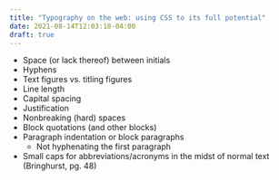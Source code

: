 ```yaml
---
title: "Typography on the web: using CSS to its full potential"
date: 2021-08-14T12:03:18-04:00
draft: true
---
```


- Space (or lack thereof) between initials
- Hyphens
- Text figures vs. titling figures
- Line length
- Capital spacing
- Justification
- Nonbreaking (hard) spaces
- Block quotations (and other blocks)
- Paragraph indentation or block paragraphs
  - Not hyphenating the first paragraph
- Small caps for abbreviations/acronyms in the midst of normal text (Bringhurst, pg. 48)
